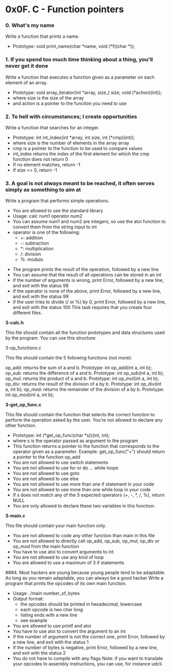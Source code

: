 # 0x0F. C - Function pointers

### 0. What's my name
Write a function that prints a name.

 - Prototype: void print_name(char *name, void (*f)(char *));

### 1. If you spend too much time thinking about a thing, you'll never get it done
Write a function that executes a function given as a parameter on each element of an array.

 - Prototype: void array_iterator(int *array, size_t size, void (*action)(int));
 - where size is the size of the array
 - and action is a pointer to the function you need to use

### 2. To hell with circumstances; I create opportunities
Write a function that searches for an integer.

 - Prototype: int int_index(int *array, int size, int (*cmp)(int));
 - where size is the number of elements in the array array
 - cmp is a pointer to the function to be used to compare values
 - int_index returns the index of the first element for which the cmp function does not return 0
 - If no element matches, return -1
 - If size <= 0, return -1

### 3. A goal is not always meant to be reached, it often serves simply as something to aim at
Write a program that performs simple operations.

* You are allowed to use the standard library
* Usage: calc num1 operator num2
* You can assume num1 and num2 are integers, so use the atoi function to convert them from the string input to int
* operator is one of the following:
	* +: addition
	* -: subtraction
	* *: multiplication
	* /: division
	* %: modulo
 - The program prints the result of the operation, followed by a new line
 - You can assume that the result of all operations can be stored in an int
 - if the number of arguments is wrong, print Error, followed by a new line, and exit with the status 98
 - if the operator is none of the above, print Error, followed by a new line, and exit with the status 99
 - if the user tries to divide (/ or %) by 0, print Error, followed by a new line, and exit with the status 100
This task requires that you create four different files.

**3-calc.h**

This file should contain all the function prototypes and data structures used by the program. You can use this structure:

3-op_functions.c

This file should contain the 5 following functions (not more):

op_add: returns the sum of a and b. Prototype: int op_add(int a, int b);
op_sub: returns the difference of a and b. Prototype: int op_sub(int a, int b);
op_mul: returns the product of a and b. Prototype: int op_mul(int a, int b);
op_div: returns the result of the division of a by b. Prototype: int op_div(int a, int b);
op_mod: returns the remainder of the division of a by b. Prototype: int op_mod(int a, int b);

**3-get_op_func.c**

This file should contain the function that selects the correct function to perform the operation asked by the user. You’re not allowed to declare any other function.

* Prototype: int (*get_op_func(char *s))(int, int);
* where s is the operator passed as argument to the program
* This function returns a pointer to the function that corresponds to the operator given as a parameter. Example: get_op_func("+") should return a pointer to the function op_add
* You are not allowed to use switch statements
* You are not allowed to use for or do ... while loops
* You are not allowed to use goto
* You are not allowed to use else
* You are not allowed to use more than one if statement in your code
* You are not allowed to use more than one while loop in your code
* If s does not match any of the 5 expected operators (+, -, *, /, %), return NULL
* You are only allowed to declare these two variables in this function:

**3-main.c**

This file should contain your main function only.

* You are not allowed to code any other function than main in this file
* You are not allowed to directly call op_add, op_sub, op_mul, op_div or op_mod from the main function
* You have to use atoi to convert arguments to int
* You are not allowed to use any kind of loop
* You are allowed to use a maximum of 3 if statements

###4. Most hackers are young because young people tend to be adaptable. As long as you remain adaptable, you can always be a good hacker
Write a program that prints the opcodes of its own main function.

* Usage: ./main number_of_bytes
* Output format:
	* the opcodes should be printed in hexadecimal, lowercase
	* each opcode is two char long
	* listing ends with a new line
	* see example
* You are allowed to use printf and atoi
* You have to use atoi to convert the argument to an int
* If the number of argument is not the correct one, print Error, followed by a new line, and exit with the status 1
* If the number of bytes is negative, print Error, followed by a new line, and exit with the status 2
* You do not have to compile with any flags
Note: if you want to translate your opcodes to assembly instructions, you can use, for instance udcli.

